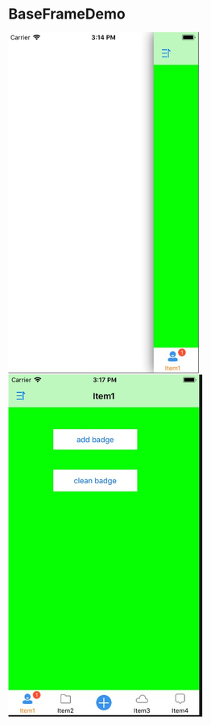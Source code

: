 # BaseFrameDemo
![Image text](https://raw.githubusercontent.com/whipwq/BaseFrameDemo/master/ImageFolder/img1.png)
![Image text](https://raw.githubusercontent.com/whipwq/BaseFrameDemo/master/ImageFolder/img2.png)
